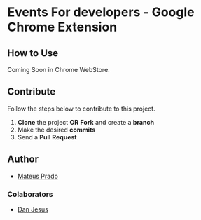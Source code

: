 # Events For developers - Google Chrome Extension


## How to Use

Coming Soon in Chrome WebStore.


## Contribute

Follow the steps below to contribute to this project.

1. **Clone** the project **OR** **Fork** and create a **branch**
2. Make the desired **commits**
3. Send a **Pull Request**


## Author

* [Mateus Prado](https://twitter.com/mateusbackweb)


### Colaborators

* [Dan Jesus](https://twitter.com/dannjesus)

